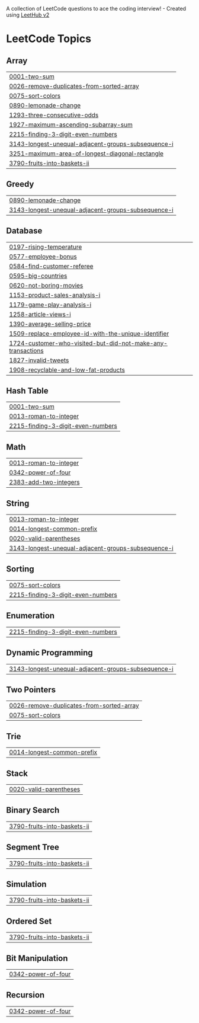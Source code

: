 A collection of LeetCode questions to ace the coding interview! - Created using [LeetHub v2](https://github.com/arunbhardwaj/LeetHub-2.0)
<!---LeetCode Topics Start-->
# LeetCode Topics
## Array
|  |
| ------- |
| [0001-two-sum](https://github.com/alina-28/Leetcode-Submissions/tree/master/0001-two-sum) |
| [0026-remove-duplicates-from-sorted-array](https://github.com/alina-28/Leetcode-Submissions/tree/master/0026-remove-duplicates-from-sorted-array) |
| [0075-sort-colors](https://github.com/alina-28/Leetcode-Submissions/tree/master/0075-sort-colors) |
| [0890-lemonade-change](https://github.com/alina-28/Leetcode-Submissions/tree/master/0890-lemonade-change) |
| [1293-three-consecutive-odds](https://github.com/alina-28/Leetcode-Submissions/tree/master/1293-three-consecutive-odds) |
| [1927-maximum-ascending-subarray-sum](https://github.com/alina-28/Leetcode-Submissions/tree/master/1927-maximum-ascending-subarray-sum) |
| [2215-finding-3-digit-even-numbers](https://github.com/alina-28/Leetcode-Submissions/tree/master/2215-finding-3-digit-even-numbers) |
| [3143-longest-unequal-adjacent-groups-subsequence-i](https://github.com/alina-28/Leetcode-Submissions/tree/master/3143-longest-unequal-adjacent-groups-subsequence-i) |
| [3251-maximum-area-of-longest-diagonal-rectangle](https://github.com/alina-28/Leetcode-Submissions/tree/master/3251-maximum-area-of-longest-diagonal-rectangle) |
| [3790-fruits-into-baskets-ii](https://github.com/alina-28/Leetcode-Submissions/tree/master/3790-fruits-into-baskets-ii) |
## Greedy
|  |
| ------- |
| [0890-lemonade-change](https://github.com/alina-28/Leetcode-Submissions/tree/master/0890-lemonade-change) |
| [3143-longest-unequal-adjacent-groups-subsequence-i](https://github.com/alina-28/Leetcode-Submissions/tree/master/3143-longest-unequal-adjacent-groups-subsequence-i) |
## Database
|  |
| ------- |
| [0197-rising-temperature](https://github.com/alina-28/Leetcode-Submissions/tree/master/0197-rising-temperature) |
| [0577-employee-bonus](https://github.com/alina-28/Leetcode-Submissions/tree/master/0577-employee-bonus) |
| [0584-find-customer-referee](https://github.com/alina-28/Leetcode-Submissions/tree/master/0584-find-customer-referee) |
| [0595-big-countries](https://github.com/alina-28/Leetcode-Submissions/tree/master/0595-big-countries) |
| [0620-not-boring-movies](https://github.com/alina-28/Leetcode-Submissions/tree/master/0620-not-boring-movies) |
| [1153-product-sales-analysis-i](https://github.com/alina-28/Leetcode-Submissions/tree/master/1153-product-sales-analysis-i) |
| [1179-game-play-analysis-i](https://github.com/alina-28/Leetcode-Submissions/tree/master/1179-game-play-analysis-i) |
| [1258-article-views-i](https://github.com/alina-28/Leetcode-Submissions/tree/master/1258-article-views-i) |
| [1390-average-selling-price](https://github.com/alina-28/Leetcode-Submissions/tree/master/1390-average-selling-price) |
| [1509-replace-employee-id-with-the-unique-identifier](https://github.com/alina-28/Leetcode-Submissions/tree/master/1509-replace-employee-id-with-the-unique-identifier) |
| [1724-customer-who-visited-but-did-not-make-any-transactions](https://github.com/alina-28/Leetcode-Submissions/tree/master/1724-customer-who-visited-but-did-not-make-any-transactions) |
| [1827-invalid-tweets](https://github.com/alina-28/Leetcode-Submissions/tree/master/1827-invalid-tweets) |
| [1908-recyclable-and-low-fat-products](https://github.com/alina-28/Leetcode-Submissions/tree/master/1908-recyclable-and-low-fat-products) |
## Hash Table
|  |
| ------- |
| [0001-two-sum](https://github.com/alina-28/Leetcode-Submissions/tree/master/0001-two-sum) |
| [0013-roman-to-integer](https://github.com/alina-28/Leetcode-Submissions/tree/master/0013-roman-to-integer) |
| [2215-finding-3-digit-even-numbers](https://github.com/alina-28/Leetcode-Submissions/tree/master/2215-finding-3-digit-even-numbers) |
## Math
|  |
| ------- |
| [0013-roman-to-integer](https://github.com/alina-28/Leetcode-Submissions/tree/master/0013-roman-to-integer) |
| [0342-power-of-four](https://github.com/alina-28/Leetcode-Submissions/tree/master/0342-power-of-four) |
| [2383-add-two-integers](https://github.com/alina-28/Leetcode-Submissions/tree/master/2383-add-two-integers) |
## String
|  |
| ------- |
| [0013-roman-to-integer](https://github.com/alina-28/Leetcode-Submissions/tree/master/0013-roman-to-integer) |
| [0014-longest-common-prefix](https://github.com/alina-28/Leetcode-Submissions/tree/master/0014-longest-common-prefix) |
| [0020-valid-parentheses](https://github.com/alina-28/Leetcode-Submissions/tree/master/0020-valid-parentheses) |
| [3143-longest-unequal-adjacent-groups-subsequence-i](https://github.com/alina-28/Leetcode-Submissions/tree/master/3143-longest-unequal-adjacent-groups-subsequence-i) |
## Sorting
|  |
| ------- |
| [0075-sort-colors](https://github.com/alina-28/Leetcode-Submissions/tree/master/0075-sort-colors) |
| [2215-finding-3-digit-even-numbers](https://github.com/alina-28/Leetcode-Submissions/tree/master/2215-finding-3-digit-even-numbers) |
## Enumeration
|  |
| ------- |
| [2215-finding-3-digit-even-numbers](https://github.com/alina-28/Leetcode-Submissions/tree/master/2215-finding-3-digit-even-numbers) |
## Dynamic Programming
|  |
| ------- |
| [3143-longest-unequal-adjacent-groups-subsequence-i](https://github.com/alina-28/Leetcode-Submissions/tree/master/3143-longest-unequal-adjacent-groups-subsequence-i) |
## Two Pointers
|  |
| ------- |
| [0026-remove-duplicates-from-sorted-array](https://github.com/alina-28/Leetcode-Submissions/tree/master/0026-remove-duplicates-from-sorted-array) |
| [0075-sort-colors](https://github.com/alina-28/Leetcode-Submissions/tree/master/0075-sort-colors) |
## Trie
|  |
| ------- |
| [0014-longest-common-prefix](https://github.com/alina-28/Leetcode-Submissions/tree/master/0014-longest-common-prefix) |
## Stack
|  |
| ------- |
| [0020-valid-parentheses](https://github.com/alina-28/Leetcode-Submissions/tree/master/0020-valid-parentheses) |
## Binary Search
|  |
| ------- |
| [3790-fruits-into-baskets-ii](https://github.com/alina-28/Leetcode-Submissions/tree/master/3790-fruits-into-baskets-ii) |
## Segment Tree
|  |
| ------- |
| [3790-fruits-into-baskets-ii](https://github.com/alina-28/Leetcode-Submissions/tree/master/3790-fruits-into-baskets-ii) |
## Simulation
|  |
| ------- |
| [3790-fruits-into-baskets-ii](https://github.com/alina-28/Leetcode-Submissions/tree/master/3790-fruits-into-baskets-ii) |
## Ordered Set
|  |
| ------- |
| [3790-fruits-into-baskets-ii](https://github.com/alina-28/Leetcode-Submissions/tree/master/3790-fruits-into-baskets-ii) |
## Bit Manipulation
|  |
| ------- |
| [0342-power-of-four](https://github.com/alina-28/Leetcode-Submissions/tree/master/0342-power-of-four) |
## Recursion
|  |
| ------- |
| [0342-power-of-four](https://github.com/alina-28/Leetcode-Submissions/tree/master/0342-power-of-four) |
<!---LeetCode Topics End-->